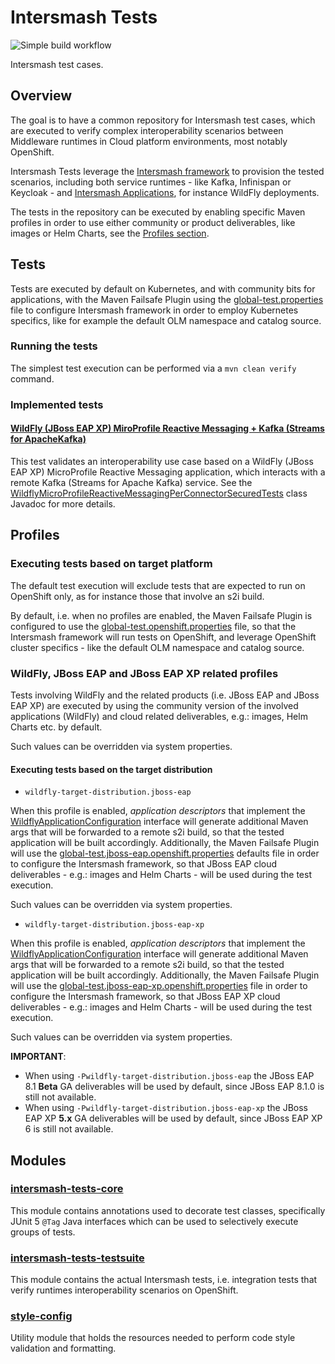 # Intersmash Tests

![Simple build workflow](https://github.com/Intersmash/intersmash-tests/actions/workflows/simple-build.yml/badge.svg)

Intersmash test cases.

## Overview

The goal is to have a common repository for Intersmash test cases, which are executed to verify complex interoperability 
scenarios between Middleware runtimes in Cloud platform environments, most notably OpenShift.

Intersmash Tests leverage the [Intersmash framework](https://github.com/Intersmash/intersmash) to provision the tested 
scenarios, including both service runtimes - like Kafka, Infinispan or Keycloak - and 
[Intersmash Applications](https://github.com/Intersmash/intersmash-applications), for instance WildFly deployments.

The tests in the repository can be executed by enabling specific Maven profiles in order to use either community or 
product deliverables, like images or Helm Charts, see the [Profiles section](#profiles).

## Tests

Tests are executed by default on Kubernetes, and with community bits for applications, with the Maven Failsafe Plugin 
using the [global-test.properties](global-test.properties) file to configure Intersmash framework in order to employ Kubernetes specifics, 
like for example the default OLM namespace and catalog source.

### Running the tests

The simplest test execution can be performed via a `mvn clean verify` command.

### Implemented tests

#### [WildFly (JBoss EAP XP) MiroProfile Reactive Messaging + Kafka (Streams for ApacheKafka)](testsuite/wildfly-microprofile-reactive-messaging-kafka/src/test/java/org/jboss/intersmash/tests/wildfly/microprofile/reactive/messaging/kafka/WildflyMicroProfileReactiveMessagingPerConnectorSecuredIT.java)

This test validates an interoperability use case based on a WildFly (JBoss EAP XP) MicroProfile Reactive
Messaging application, which interacts with a remote Kafka (Streams for Apache Kafka) service.
See the [WildflyMicroProfileReactiveMessagingPerConnectorSecuredTests](testsuite/wildfly-microprofile-reactive-messaging-kafka/src/test/java/org/jboss/intersmash/tests/wildfly/microprofile/reactive/messaging/kafka/WildflyMicroProfileReactiveMessagingPerConnectorSecuredIT.java) class Javadoc for more details.

## Profiles

### Executing tests based on target platform

The default test execution will exclude tests that are expected to run on OpenShift only, as for 
instance those that involve an s2i build. 

By default, i.e. when no profiles are enabled, the Maven Failsafe Plugin is configured to use the
[global-test.openshift.properties](global-test.openshift.properties)
file, so that the Intersmash framework will run tests on OpenShift, and leverage OpenShift cluster specifics - like the
default OLM namespace and catalog source.

### WildFly, JBoss EAP and JBoss EAP XP related profiles

Tests involving WildFly and the related products (i.e. JBoss EAP and JBoss EAP XP) are executed by using 
the community version of the involved applications (WildFly) and cloud related deliverables, e.g.: images, Helm Charts
etc. by default. 

Such values can be overridden via system properties.

#### Executing tests based on the target distribution

- `wildfly-target-distribution.jboss-eap`

When this profile is enabled, _application descriptors_ that implement the
[WildflyApplicationConfiguration](./core/src/main/java/org/jboss/intersmash/tests/wildfly/WildflyApplicationConfiguration.java)
interface will generate additional Maven args that will be forwarded to a remote s2i build, so that the tested
application will be built accordingly.
Additionally, the Maven Failsafe Plugin will use the 
[global-test.jboss-eap.openshift.properties](global-test.jboss-eap.openshift.properties) defaults
file in order to configure the Intersmash framework, so that JBoss EAP cloud deliverables - e.g.: images and Helm 
Charts -  will be used during the test execution.

Such values can be overridden via system properties.

- `wildfly-target-distribution.jboss-eap-xp`

When this profile is enabled, _application descriptors_ that implement the
[WildflyApplicationConfiguration](./core/src/main/java/org/jboss/intersmash/tests/wildfly/WildflyApplicationConfiguration.java)
interface will generate additional Maven args that will be forwarded to a remote s2i build, so that the tested
application will be built accordingly.
Additionally, the Maven Failsafe Plugin will use the
[global-test.jboss-eap-xp.openshift.properties](global-test.jboss-eap-xp.openshift.properties)
file in order to configure the Intersmash framework, so that JBoss EAP XP cloud deliverables - e.g.: images and Helm
Charts -  will be used during the test execution.

Such values can be overridden via system properties.

**IMPORTANT**:
- When using `-Pwildfly-target-distribution.jboss-eap` the JBoss EAP 8.1 **Beta** GA deliverables will be used by default,
  since JBoss EAP 8.1.0 is still not available.
- When using `-Pwildfly-target-distribution.jboss-eap-xp` the JBoss EAP XP **5.x** GA deliverables will be used by default,
  since JBoss EAP XP 6 is still not available.

## Modules

### [intersmash-tests-core](./core)

This module contains annotations used to decorate test classes, specifically JUnit 5 `@Tag` Java interfaces which can be 
used to selectively execute groups of tests.

### [intersmash-tests-testsuite](./testsuite)

This module contains the actual Intersmash tests, i.e. integration tests that verify runtimes interoperability scenarios 
on OpenShift.

### [style-config](./style-config)

Utility module that holds the resources needed to perform code style validation and formatting. 